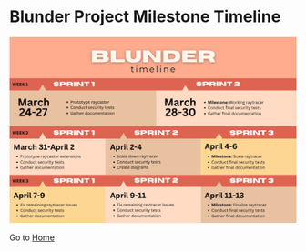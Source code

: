 # Blunder Project Milestone Timeline

![Blunder Timeline](https://github.com/gettingera/Blunder/blob/main/docs/diagrams/timeline/scaledtimeline1.jpg)

Go to [Home](https://github.com/gettingera/Blunder)
